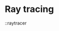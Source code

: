 # Ray tracing

::raytracer

<!--
https://gabrielgambetta.com/computer-graphics-from-scratch/02-basic-raytracing.html
-->